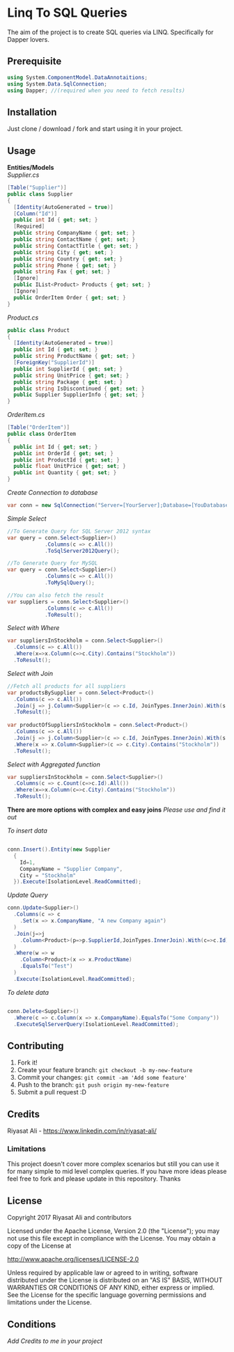 # Linq To SQL Queries

The aim of the project is to create SQL queries via LINQ. Specifically for Dapper lovers.

## Prerequisite
``` csharp
using System.ComponentModel.DataAnnotaitions;
using System.Data.SqlConnection;
using Dapper; //(required when you need to fetch results)

``` 

## Installation

Just clone / download / fork and start using it in your project.

## Usage
**Entities/Models** <br/>
*Supplier.cs*
``` csharp
[Table("Supplier")]
public class Supplier
{
  [Identity(AutoGenerated = true)]
  [Column("Id")]
  public int Id { get; set; }
  [Required]
  public string CompanyName { get; set; }
  public string ContactName { get; set; }
  public string ContactTitle { get; set; }
  public string City { get; set; }
  public string Country { get; set; }
  public string Phone { get; set; }
  public string Fax { get; set; }
  [Ignore]
  public IList<Product> Products { get; set; }
  [Ignore]
  public OrderItem Order { get; set; }
}
```
*Product.cs*
``` csharp
public class Product
{
  [Identity(AutoGenerated = true)]
  public int Id { get; set; }
  public string ProductName { get; set; }
  [ForeignKey("SupplierId")]
  public int SupplierId { get; set; }
  public string UnitPrice { get; set; }
  public string Package { get; set; }
  public string IsDiscontinued { get; set; }
  public Supplier SupplierInfo { get; set; }
}
```
*OrderItem.cs*
``` csharp
[Table("OrderItem")]
public class OrderItem
{
  public int Id { get; set; }
  public int OrderId { get; set; }
  public int ProductId { get; set; }
  public float UnitPrice { get; set; }
  public int Quantity { get; set; }
}
```

*Create Connection to database*
``` csharp
var conn = new SqlConnection("Server=[YourServer];Database=[YouDatabase];Trusted_Connection=True;");

```
*Simple Select*
``` csharp
//To Generate Query for SQL Server 2012 syntax
var query = conn.Select<Supplier>()
            .Columns(c => c.All())
            .ToSqlServer2012Query();

//To Generate Query for MySQL
var query = conn.Select<Supplier>()
            .Columns(c => c.All())
            .ToMySqlQuery();

//You can also fetch the result
var suppliers = conn.Select<Supplier>()
            .Columns(c => c.All())
            .ToResult();
```

*Select with Where*
``` csharp
var suppliersInStockholm = conn.Select<Supplier>()
  .Columns(c => c.All())
  .Where(x=>x.Column(c=>c.City).Contains("Stockholm"))
  .ToResult();

```
*Select with Join*
``` csharp
//Fetch all products for all suppliers
var productsBySupplier = conn.Select<Product>()
  .Columns(c => c.All())
  .Join(j => j.Column<Supplier>(c => c.Id, JoinTypes.InnerJoin).With(s => s.SupplierId))
  .ToResult();
        
var productOfSuppliersInStockholm = conn.Select<Product>()
  .Columns(c => c.All())
  .Join(j => j.Column<Supplier>(c => c.Id, JoinTypes.InnerJoin).With(s => s.SupplierId))
  .Where(x => x.Column<Supplier>(c => c.City).Contains("Stockholm"))
  .ToResult();

```
*Select with Aggregated function*
``` csharp
var suppliersInStockholm = conn.Select<Supplier>()
  .Columns(c => c.Count(c=>c.Id).All())
  .Where(x=>x.Column(c=>c.City).Contains("Stockholm"))
  .ToResult();

```

**There are more options with complex and easy joins** *Please use and find it out*

*To insert data*
``` csharp

conn.Insert().Entity(new Supplier
  {
    Id=1,
    CompanyName = "Supplier Company",
    City = "Stockholm"
  }).Execute(IsolationLevel.ReadCommitted);

```

*Update Query*
``` csharp
conn.Update<Supplier>()
  .Columns(c => c
    .Set(x => x.CompanyName, "A new Company again")
  )
  .Join(j=>j
    .Column<Product>(p=>p.SupplierId,JoinTypes.InnerJoin).With(c=>c.Id)
  )
  .Where(w => w
    .Column<Product>(x => x.ProductName)
    .EqualsTo("Test")
  )
  .Execute(IsolationLevel.ReadCommitted);
```
*To delete data*
``` csharp

conn.Delete<Supplier>()
  .Where(c => c.Column(x => x.CompanyName).EqualsTo("Some Company"))
  .ExecuteSqlServerQuery(IsolationLevel.ReadCommitted);

```
## Contributing

1. Fork it!
2. Create your feature branch: `git checkout -b my-new-feature`
3. Commit your changes: `git commit -am 'Add some feature'`
4. Push to the branch: `git push origin my-new-feature`
5. Submit a pull request :D

## Credits

Riyasat Ali - https://www.linkedin.com/in/riyasat-ali/
### Limitations
This project doesn't cover more complex scenarios but still you can use it for many simple to mid level complex queries. If you have more ideas please feel free to fork and please update in this repository. Thanks
## License
Copyright 2017 Riyasat Ali and contributors

Licensed under the Apache License, Version 2.0 (the "License"); you may not use this file except in compliance with the License. You may obtain a copy of the License at

http://www.apache.org/licenses/LICENSE-2.0

Unless required by applicable law or agreed to in writing, software distributed under the License is distributed on an "AS IS" BASIS, WITHOUT WARRANTIES OR CONDITIONS OF ANY KIND, either express or implied. See the License for the specific language governing permissions and limitations under the License.

## Conditions
*Add Credits to me in your project*
